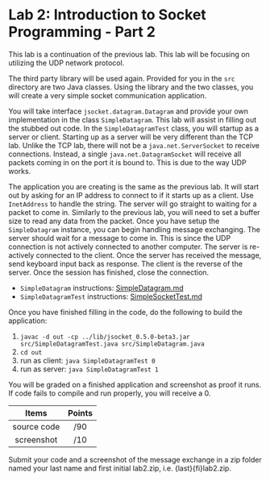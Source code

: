 # Lab 2: Introduction to Socket Programming - Part 2
 
 This lab is a continuation of the previous lab. This lab will be focusing on utilizing the UDP network protocol.
 
 The third party library will be used again. Provided for you in the `src` directory are two Java classes. Using the library and the two classes, you will create a very simple socket communication application.
 
 You will take interface `jsocket.datagram.Datagram` and provide your own implementation in the class `SimpleDatagram`. This lab will assist in filling out the stubbed out code. In the `SimpleDatagramTest` class, you will startup as a server or client. Starting up as a server will be very different than the TCP lab. Unlike the TCP lab, there will not be a `java.net.ServerSocket` to receive connections. Instead, a single `java.net.DatagramSocket` will receive all packets coming in on the port it is bound to. This is due to the way UDP works.
 
 The application you are creating is the same as the previous lab. It will start out by asking for an IP address to connect to if it starts up as a client. Use `InetAddress` to handle the string. The server will go straight to waiting for a packet to come in. Similarly to the previous lab, you will need to set a buffer size to read any data from the packet. Once you have setup the `SimpleDatagram` instance, you can begin handling message exchanging. The server should wait for a message to come in. This is since the UDP connection is not actively connected to another computer. The server is re-actively connected to the client. Once the server has received the message, send keyboard input back as response. The client is the reverse of the server. Once the session has finished, close the connection.
 
- `SimpleDatagram` instructions: [SimpleDatagram.md](SimpleDatagram.md)
- `SimpleDatagramTest` instructions: [SimpleSocketTest.md](SimpleDatagramTest.md)
 
Once you have finished filling in the code, do the following to build the application:
 1. `javac -d out -cp ../lib/jsocket_0.5.0-beta3.jar src/SimpleDatagramTest.java src/SimpleDatagram.java`
 2. `cd out`
 3. run as client: `java SimpleDatagramTest 0`
 4. run as server: `java SimpleDatagramTest 1`

You will be graded on a finished application and screenshot as proof it runs. If code fails to compile and run properly, you will receive a 0.
 
|Items |Points|
|:-----:|:-----:|
|source code| /90|
|screenshot| /10|

Submit your code and a screenshot of the message exchange in a zip folder named your last name and first initial lab2.zip, i.e. {last}{fi}lab2.zip.